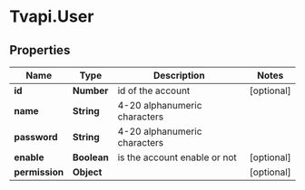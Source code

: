 # Tvapi.User

## Properties
Name | Type | Description | Notes
------------ | ------------- | ------------- | -------------
**id** | **Number** | id of the account | [optional] 
**name** | **String** | 4-20 alphanumeric characters | 
**password** | **String** | 4-20 alphanumeric characters | 
**enable** | **Boolean** | is the account enable or not | [optional] 
**permission** | **Object** |  | [optional] 


